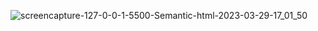 ![screencapture-127-0-0-1-5500-Semantic-html-2023-03-29-17_01_50](https://user-images.githubusercontent.com/84903276/228534009-e3288213-9c8f-4dd1-94d8-13c85fb9cbca.png)
